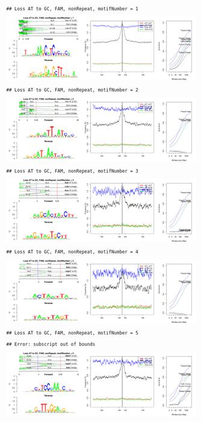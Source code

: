 

```
## Loss AT to GC, FAM, nonRepeat, motifNumber = 1
```

![plot of chunk motifPValues](figure/motifPValues1.png) 

```
## Loss AT to GC, FAM, nonRepeat, motifNumber = 2
```

![plot of chunk motifPValues](figure/motifPValues2.png) 

```
## Loss AT to GC, FAM, nonRepeat, motifNumber = 3
```

![plot of chunk motifPValues](figure/motifPValues3.png) 

```
## Loss AT to GC, FAM, nonRepeat, motifNumber = 4
```

![plot of chunk motifPValues](figure/motifPValues4.png) 

```
## Loss AT to GC, FAM, nonRepeat, motifNumber = 5
```

```
## Error: subscript out of bounds
```

![plot of chunk motifPValues](figure/motifPValues5.png) 
  
